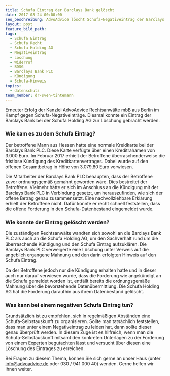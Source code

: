 ```yaml
---
title: Schufa Eintrag der Barclays Bank gelöscht
date: 2017-08-24 00:00:00
seo_beschreibung: AdvoAdvice löscht Schufa-Negativeintrag der Barclays Bank
layout: post
feature_bild_path:
tags:
  - Schufa Eintrag
  - Schufa Recht
  - Schufa Holding AG
  - Negativeintrag
  - Löschung
  - Widerruf
  - BDSG
  - Barclays Bank PLC
  - Kündigung
  - Schufa-Hinweis
topics:
  - datenschutz
team_member: dr-sven-tintemann
---
```



Erneuter Erfolg der Kanzlei AdvoAdvice Rechtsanw&auml;lte mbB aus Berlin im Kampf gegen Schufa-Negativeintr&auml;ge. Diesmal konnte ein Eintrag der Barclays Bank bei der Schufa Holding AG zur L&ouml;schung gebracht werden.

### Wie kam es zu dem Schufa Eintrag?

Der betroffene Mann aus Hessen hatte eine normale Kreidkarte bei der Barclays Bank PLC. Diese Karte verf&uuml;gte &uuml;ber einen Kreditrahamen von 3.000 Euro. Im Februar 2017 erhielt der Betroffene &uuml;berraschenderweise die fristlose K&uuml;ndigung des Kreditkartenvertrages. Dabei wurde auf den offenen Gesamtbetrag in H&ouml;he von 3.079,80 Euro verwiesen.

Die Mitarbeiter der Barclays Bank PLC behaupten, dass der Betroffene zuvor ordnungsgem&auml;&szlig; gemahnt geworden w&auml;re. Dies bestreitet der Betroffene. Vielmehr h&auml;tte er sich im Anschluss an die K&uuml;ndigung mit der Barclays Bank PLC in Verbindung gesetzt, um herauszufinden, wie sich der offene Betrag genau zusammensetzt. Eine nachvollziehbare Erkl&auml;rung erhielt der Betroffene nicht. Daf&uuml;r konnte er recht schnell feststellen, dass die offene Forderung in den Schufa-Datenbestand eingemeldet wurde.

### Wie konnte der Eintrag gel&ouml;scht werden?

Die zust&auml;ndigen Rechtsanw&auml;lte wandten sich sowohl an die Barclays Bank PLC als auch an die Schufa Holding AG, um den Sachverhalt rund um die &uuml;berraschende K&uuml;ndigung und den Schufa Eintrag aufzukl&auml;ren. Die Barclays Bank PLC verweigerte eine L&ouml;schung unter Verweis auf die angeblich ergangene Mahnung und den darin erfolgten Hinweis auf den Schufa Eintrag.

Da der Betroffene jedoch nur die K&uuml;ndigung erhalten hatte und in dieser auch nur darauf verwiesen wurde, dass die Forderung wie angek&uuml;ndigt an die Schufa gemeldet worden ist, entf&auml;llt bereits die ordnungsgem&auml;&szlig;e Mahnung &uuml;ber die bevorstehende Daten&uuml;bermittlung. Die Schufa Holding AG hat die Forderung daraufhin aus ihrem Datenbestand gel&ouml;scht.

### Was kann bei einem negativen Schufa Eintrag tun?

Grunds&auml;tzlich ist zu empfehlen, sich in regelm&auml;&szlig;igen Abst&auml;nden eine Schufa-Selbstauskunft zu organisieren. Sollte man tats&auml;chlich feststellen, dass man unter einem Negativeintrag zu leiden hat, dann sollte dieser genau &uuml;berpr&uuml;ft werden. In diesem Zuge ist es hilfreich, wenn man die Schufa-Selbstauskunft mitsamt den konkreten Unterlagen zu der Forderung von einem Experten begutachten l&auml;sst und versucht &uuml;ber diesen eine L&ouml;schung des Eintrages zu erreichen.

Bei Fragen zu diesem Thema, k&ouml;nnen Sie sich gerne an unser Haus (unter info@advoadvice.de oder 030 / 941 000 40) wenden. Gerne helfen wir Ihnen weiter.
